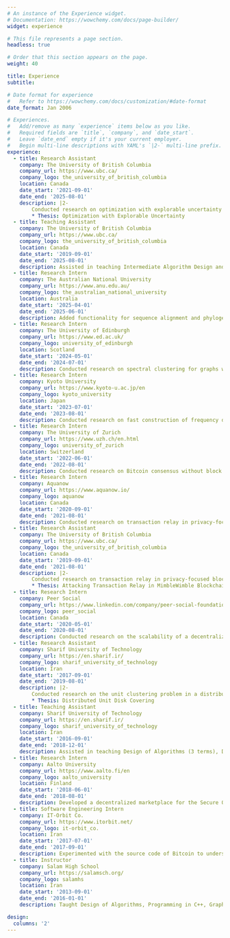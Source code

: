 ```yaml
---
# An instance of the Experience widget.
# Documentation: https://wowchemy.com/docs/page-builder/
widget: experience

# This file represents a page section.
headless: true

# Order that this section appears on the page.
weight: 40

title: Experience
subtitle:

# Date format for experience
#   Refer to https://wowchemy.com/docs/customization/#date-format
date_format: Jan 2006

# Experiences.
#   Add/remove as many `experience` items below as you like.
#   Required fields are `title`, `company`, and `date_start`.
#   Leave `date_end` empty if it's your current employer.
#   Begin multi-line descriptions with YAML's `|2-` multi-line prefix.
experience:
  - title: Research Assistant
    company: The University of British Columbia
    company_url: https://www.ubc.ca/
    company_logo: the_university_of_british_columbia
    location: Canada
    date_start: '2021-09-01'
    date_end: '2025-08-01'
    description: |2-
        Conducted research on optimization with explorable uncertainty supervised by Dr. William Evans
        * Thesis: Optimization with Explorable Uncertainty
  - title: Teaching Assistant
    company: The University of British Columbia
    company_url: https://www.ubc.ca/
    company_logo: the_university_of_british_columbia
    location: Canada
    date_start: '2019-09-01'
    date_end: '2025-08-01'
    description: Assisted in teaching Intermediate Algorithm Design and Analysis (6 terms), Advanced Algorithms Design and Analysis (3 terms), Basic Algorithms and Data Structures (3 terms), Data Structures and Algorithms for Electrical Engineers (2 terms), and Introduction to Theory of Computing (1 term)
  - title: Research Intern
    company: The Australian National University
    company_url: https://www.anu.edu.au/
    company_logo: the_australian_national_university
    location: Australia
    date_start: '2025-04-01'
    date_end: '2025-06-01'
    description: Added functionality for sequence alignment and phylogenetic tree simulation to the Python package for IQ-TREE supervised by Dr. Minh Bui
  - title: Research Intern
    company: The University of Edinburgh
    company_url: https://www.ed.ac.uk/
    company_logo: university_of_edinburgh
    location: Scotland
    date_start: '2024-05-01'
    date_end: '2024-07-01'
    description: Conducted research on spectral clustering for graphs with hierarchical clusters supervised by Dr. He Sun
  - title: Research Intern
    company: Kyoto University
    company_url: https://www.kyoto-u.ac.jp/en
    company_logo: kyoto_university
    location: Japan
    date_start: '2023-07-01'
    date_end: '2023-08-01'
    description: Conducted research on fast construction of frequency difference consensus trees supervised by Dr. Jesper Jansson
  - title: Research Intern
    company: The University of Zurich
    company_url: https://www.uzh.ch/en.html
    company_logo: university_of_zurich
    location: Switzerland
    date_start: '2022-06-01'
    date_end: '2022-08-01'
    description: Conducted research on Bitcoin consensus without block rewards supervised by Dr. Claudio J. Tessone
  - title: Research Intern
    company: Aquanow
    company_url: https://www.aquanow.io/
    company_logo: aquanow
    location: Canada
    date_start: '2020-09-01'
    date_end: '2021-08-01'
    description: Conducted research on transaction relay in privacy-focused blockchains and developed network simulators and private test networks for this purpose
  - title: Research Assistant
    company: The University of British Columbia
    company_url: https://www.ubc.ca/
    company_logo: the_university_of_british_columbia
    location: Canada
    date_start: '2019-09-01'
    date_end: '2021-08-01'
    description: |2-
        Conducted research on transaction relay in privacy-focused blockchains and a novel BFT-based sidechain construction supervised by Dr. Ivan Beschastnikh and Dr. Chen Feng
        * Thesis: Attacking Transaction Relay in MimbleWimble Blockchains
  - title: Research Intern
    company: Peer Social
    company_url: https://www.linkedin.com/company/peer-social-foundation/
    company_logo: peer_social
    location: Canada
    date_start: '2020-05-01'
    date_end: '2020-08-01'
    description: Conducted research on the scalability of a decentralized social network application
  - title: Research Assistant
    company: Sharif University of Technology
    company_url: https://en.sharif.ir/
    company_logo: sharif_university_of_technology
    location: Iran
    date_start: '2017-09-01'
    date_end: '2019-08-01'
    description: |2-
        Conducted research on the unit clustering problem in a distributed setting supervised by Dr. Hamid Zarrabi-Zadeh
        * Thesis: Distributed Unit Disk Covering
  - title: Teaching Assistant
    company: Sharif University of Technology
    company_url: https://en.sharif.ir/
    company_logo: sharif_university_of_technology
    location: Iran
    date_start: '2016-09-01'
    date_end: '2018-12-01'
    description: Assisted in teaching Design of Algorithms (3 terms), Discrete Structures (2 terms), Artificial Intelligence (2 terms), and Theory of Languages and Automata (2 terms)
  - title: Research Intern
    company: Aalto University
    company_url: https://www.aalto.fi/en
    company_logo: aalto_university
    location: Finland
    date_start: '2018-06-01'
    date_end: '2018-08-01'
    description: Developed a decentralized marketplace for the Secure Open Federation for Internet Everywhere (SOFIE) project supervised by Dr. Pekka Nikander
  - title: Software Engineering Intern
    company: IT-Orbit Co.
    company_url: https://www.itorbit.net/
    company_logo: it-orbit_co.
    location: Iran
    date_start: '2017-07-01'
    date_end: '2017-09-01'
    description: Experimented with the source code of Bitcoin to understand its consensus algorithm and network behavior
  - title: Instructor
    company: Salam High School
    company_url: https://salamsch.org/
    company_logo: salamhs
    location: Iran
    date_start: '2013-09-01'
    date_end: '2016-01-01'
    description: Taught Design of Algorithms, Programming in C++, Graph Theory, and Combinatorics

design:
  columns: '2'
---
```

